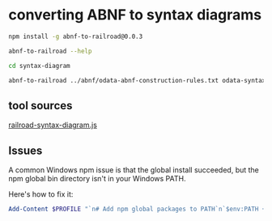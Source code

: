

# converting ABNF to syntax diagrams

```bash
npm install -g abnf-to-railroad@0.0.3

abnf-to-railroad --help

cd syntax-diagram 

abnf-to-railroad ../abnf/odata-abnf-construction-rules.txt odata-syntax.html
```

## tool sources

[railroad-syntax-diagram.js](https://github.com/xtofs/railroad-syntax-diagram.js)

## Issues

A common Windows npm issue is that the global install succeeded,
but the npm global bin directory isn't in your Windows PATH.

Here's how to fix it:

```ps1
Add-Content $PROFILE "`n# Add npm global packages to PATH`n`$env:PATH += ';C:\Users\chrispre\AppData\Roaming\npm'"
```
